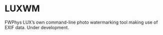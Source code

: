 # LUXWM
FWPhys LUX’s own command-line photo watermarking tool making use of EXIF data. Under development.
